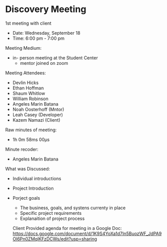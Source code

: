 # Discovery Meeting 
1st meeting with client
* Date: Wednesday, September 18
* Time: 6:00 pm - 7:00 pm

Meeting Medium:
* in- person meeting at the Student Center
  * mentor joined on zoom

Meeting Attendees:
* Devlin Hicks
* Ethan Hoffman
* Shaum Whitlow
* William Robinson
* Angeles Marin Batana
* Noah Oosterhoff (Mntor)
* Leah Casey (Developer)
* Kazem Namazi (Client)

Raw minutes of meeting:
* 1h 0m 58ms 00µs

Minute recoder:
* Angeles Marin Batana 

What was Discussed:
- Individual introductions
- Project Introduction
- Porject goals
  - The business, goals, and systens currenty in place 
  - Specific project requirements
  - Explanaition of project process

  Client Provided agenda for meeting in a Google Doc: https://docs.google.com/document/d/1K9S4YoXa1d7In5BuozWF_JdPA9Ol6Pn0ZMqlKFzDCWs/edit?usp=sharing 
